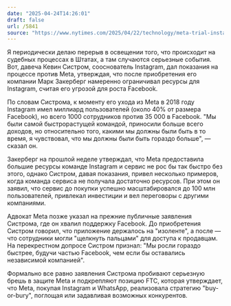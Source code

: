 ```yaml
---
date: "2025-04-24T14:26:01"
draft: false
url: /5841
source: "https://www.nytimes.com/2025/04/22/technology/meta-trial-instagram-kevin-systrom.html"
---
```


Я периодически делаю перерыв в освещении того, что происходит на судебных процессах в Штатах, а там случаются серьезные события. Вот, давеча Кевин Систром, сооснователь Instagram, дал показания на процессе против Meta, утверждая, что после приобретения его компании Марк Закерберг намеренно ограничивал ресурсы для Instagram, считая его угрозой для роста Facebook.

По словам Систрома, к моменту его ухода из Meta в 2018 году Instagram имел миллиард пользователей (около 40% от размера Facebook), но всего 1000 сотрудников против 35 000 в Facebook. "Мы были самой быстрорастущей командой, приносили больше всего доходов, но относительно того, какими мы должны были быть в то время, я чувствовал, что мы должны были быть гораздо больше", — сказал он.

Закерберг на прошлой неделе утверждал, что Meta предоставила большие ресурсы команде Instagram и сервис не рос бы так быстро без этого, однако Систром, давая показания, привел несколько примеров, когда команда сервиса не получала достаточно ресурсов. При этом он заявил, что сервис до покупки успешно масштабировался до 100 млн пользователей, привлекал инвестиции и вел переговоры с другими компаниями.

Адвокат Meta позже указал на прежние публичные заявления Систрома, где он хвалил поддержку Facebook. До приобретения Систром говорил, что приложение держалось на "изоленте", а после — что сотрудники могли "щелкнуть пальцами" для доступа к продавцам. На перекрестном допросе Систром признал: "Мы росли гораздо быстрее, будучи частью Facebook, чем если бы оставались независимой компанией".

Формально все равно заявления Систрома пробивают серьезную брешь в защите Meta и подкрепляют позицию FTC, которая утверждает, что Meta, покупая Instagram и WhatsApp, реализовала стратегию "buy-or-bury", поглощая или задавливая возможных конкурентов.